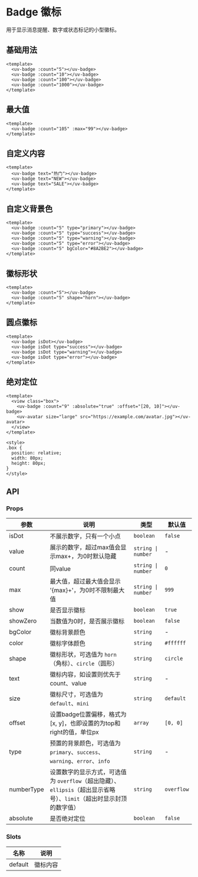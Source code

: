 # Badge 徽标

用于显示消息提醒、数字或状态标记的小型徽标。

## 基础用法

```vue
<template>
  <uv-badge :count="5"></uv-badge>
  <uv-badge :count="10"></uv-badge>
  <uv-badge :count="100"></uv-badge>
  <uv-badge :count="1000"></uv-badge>
</template>
```

## 最大值

```vue
<template>
  <uv-badge :count="105" :max="99"></uv-badge>
</template>
```

## 自定义内容

```vue
<template>
  <uv-badge text="热门"></uv-badge>
  <uv-badge text="NEW"></uv-badge>
  <uv-badge text="SALE"></uv-badge>
</template>
```

## 自定义背景色

```vue
<template>
  <uv-badge :count="5" type="primary"></uv-badge>
  <uv-badge :count="5" type="success"></uv-badge>
  <uv-badge :count="5" type="warning"></uv-badge>
  <uv-badge :count="5" type="error"></uv-badge>
  <uv-badge :count="5" bgColor="#8A2BE2"></uv-badge>
</template>
```

## 徽标形状

```vue
<template>
  <uv-badge :count="5"></uv-badge>
  <uv-badge :count="5" shape="horn"></uv-badge>
</template>
```

## 圆点徽标

```vue
<template>
  <uv-badge isDot></uv-badge>
  <uv-badge isDot type="success"></uv-badge>
  <uv-badge isDot type="warning"></uv-badge>
  <uv-badge isDot type="error"></uv-badge>
</template>
```

## 绝对定位

```vue
<template>
  <view class="box">
    <uv-badge :count="9" :absolute="true" :offset="[20, 10]"></uv-badge>
    <uv-avatar size="large" src="https://example.com/avatar.jpg"></uv-avatar>
  </view>
</template>

<style>
.box {
  position: relative;
  width: 80px;
  height: 80px;
}
</style>
```

## API

### Props

| 参数 | 说明 | 类型 | 默认值 |
|------|------|------|------|
| isDot | 不展示数字，只有一个小点 | `boolean` | `false` |
| value | 展示的数字，超过max值会显示max+，为0时默认隐藏 | `string \| number` | - |
| count | 同value | `string \| number` | `0` |
| max | 最大值，超过最大值会显示 '{max}+'，为0时不限制最大值 | `string \| number` | `999` |
| show | 是否显示徽标 | `boolean` | `true` |
| showZero | 当数值为0时，是否展示徽标 | `boolean` | `false` |
| bgColor | 徽标背景颜色 | `string` | - |
| color | 徽标字体颜色 | `string` | `#ffffff` |
| shape | 徽标形状，可选值为 `horn`（角标）、`circle`（圆形） | `string` | `circle` |
| text | 徽标内容，如设置则优先于count、value | `string` | - |
| size | 徽标尺寸，可选值为 `default`、`mini` | `string` | `default` |
| offset | 设置badge位置偏移，格式为 [x, y]，也即设置的为top和right的值，单位px | `array` | `[0, 0]` |
| type | 预置的背景颜色，可选值为 `primary`、`success`、`warning`、`error`、`info` | `string` | - |
| numberType | 设置数字的显示方式，可选值为 `overflow`（超出隐藏）、`ellipsis`（超出显示省略号）、`limit`（超出时显示封顶的数字值） | `string` | `overflow` |
| absolute | 是否绝对定位 | `boolean` | `false` |

### Slots

| 名称 | 说明 |
|------|------|
| default | 徽标内容 | 